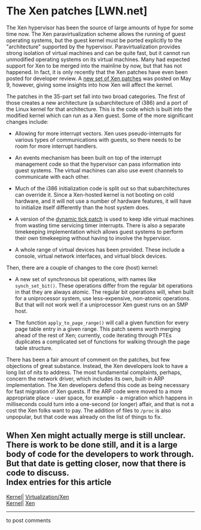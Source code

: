 # The Xen patches [LWN.net]

The Xen hypervisor has been the source of large amounts of hype for some time now. The Xen paravirtualization scheme allows the running of guest operating systems, but the guest kernel must be ported explicitly to the "architecture" supported by the hypervisor. Paravirtualization provides strong isolation of virtual machines and can be quite fast, but it cannot run unmodified operating systems on its virtual machines. Many had expected support for Xen to be merged into the mainline by now, but that has not happened. In fact, it is only recently that the Xen patches have even been posted for developer review. A [new set of Xen patches](http://lwn.net/Articles/182911/) was posted on May 9, however, giving some insights into how Xen will affect the kernel. 

The patches in the 35-part set fall into two broad categories. The first of those creates a new architecture (a subarchitecture of i386) and a port of the Linux kernel for that architecture. This is the code which is built into the modified kernel which can run as a Xen guest. Some of the more significant changes include: 

  * Allowing for more interrupt vectors. Xen uses pseudo-interrupts for various types of communications with guests, so there needs to be room for more interrupt handlers. 

  * An events mechanism has been built on top of the interrupt management code so that the hypervisor can pass information into guest systems. The virtual machines can also use event channels to communicate with each other. 

  * Much of the i386 initialization code is split out so that subarchitectures can override it. Since a Xen-hosted kernel is not booting on cold hardware, and it will not use a number of hardware features, it will have to initialize itself differently than the host system does. 

  * A version of the [dynamic tick patch](http://lwn.net/Articles/138969/) is used to keep idle virtual machines from wasting time servicing timer interrupts. There is also a separate timekeeping implementation which allows guest systems to perform their own timekeeping without having to involve the hypervisor. 

  * A whole range of virtual devices has been provided. These include a console, virtual network interfaces, and virtual block devices. 




Then, there are a couple of changes to the core (host) kernel: 

  * A new set of synchronous bit operations, with names like `synch_set_bit()`. These operations differ from the regular bit operations in that they are always atomic. The regular bit operations will, when built for a uniprocessor system, use less-expensive, non-atomic operations. But that will not work well if a uniprocessor Xen guest runs on an SMP host. 

  * The function `apply_to_page_range()` will call a given function for every page table entry in a given range. This patch seems worth merging ahead of the rest of Xen; currently, code iterating through PTEs duplicates a complicated set of functions for walking through the page table structure. 




There has been a fair amount of comment on the patches, but few objections of great substance. Instead, the Xen developers look to have a long list of nits to address. The most fundamental complaints, perhaps, concern the network driver, which includes its own, built-in ARP implementation. The Xen developers defend this code as being necessary for fast migration of Xen guests. If the ARP code were moved to a more appropriate place - user space, for example - a migration which happens in milliseconds could turn into a one-second (or longer) affair, and that is not a cost the Xen folks want to pay. The addition of files to `/proc` is also unpopular, but that code was already on the list of things to fix. 

When Xen might actually merge is still unclear. There is work to be done still, and it is a large body of code for the developers to work through. But that date is getting closer, now that there is code to discuss.  
Index entries for this article  
---  
[Kernel](/Kernel/Index)| [Virtualization/Xen](/Kernel/Index#Virtualization-Xen)  
[Kernel](/Kernel/Index)| [Xen](/Kernel/Index#Xen)  
  


* * *

to post comments 
